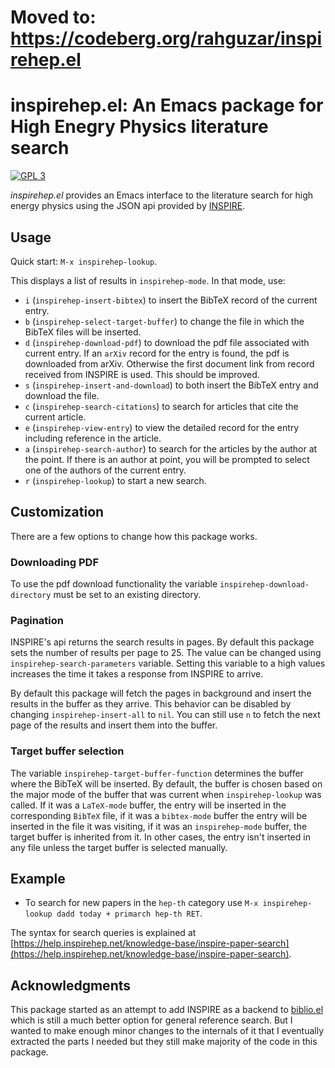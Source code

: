 # Moved to: https://codeberg.org/rahguzar/inspirehep.el

# inspirehep.el: An Emacs package for High Enegry Physics literature search
[![GPL 3](https://img.shields.io/badge/license-GPLv3-blue.svg)](COPYING)

*inspirehep.el* provides an Emacs interface to the literature search for high energy physics using the JSON api provided by [INSPIRE](https://inspirehep.net/).

## Usage

Quick start: `M-x inspirehep-lookup`.

This displays a list of results in `inspirehep-mode`.  In that mode, use:

* `i` (`inspirehep-insert-bibtex`) to insert the BibTeX record of the current entry. 
* `b` (`inspirehep-select-target-buffer`) to change the file in which the BibTeX files will be inserted.
* `d` (`inspirehep-download-pdf`) to download the pdf file associated with current entry. If an `arXiv` record for the entry is found, the pdf is downloaded
from arXiv. Otherwise the first document link from record received from INSPIRE is used. This should be improved.
* `s` (`inspirehep-insert-and-download`) to both insert the BibTeX entry and download the file.
* `c` (`inspirehep-search-citations`) to search for articles that cite the current article. 
* `e` (`inspirehep-view-entry`) to view the detailed record for the entry including reference in the article.
* `a` (`inspirehep-search-author`) to search for the articles by the author at the point. If there is an author at point, you will be prompted to select one of
  the authors of the current entry.
* `r` (`inspirehep-lookup`) to start a new search.

## Customization

There are a few options to change how this package works. 

### Downloading PDF

To use the pdf download functionality the variable `inspirehep-download-directory` must be set to an existing directory.

### Pagination

INSPIRE's api returns the search results in pages. By default this package sets the number of results per page to 25. The value can be changed using `inspirehep-search-parameters` variable. Setting this variable to a high values increases the time it takes a response from INSPIRE to arrive.

By default this package will fetch the pages in background and insert the results in the buffer as they arrive. This behavior can be disabled by changing `inspirehep-insert-all` to `nil`. You can still use `n` to fetch the next page of the results and insert them into the buffer.

### Target buffer selection

  The variable `inspirehep-target-buffer-function` determines the buffer where the BibTeX will be inserted. By default, the buffer is chosen based on the major
  mode of the buffer that was current when `inspirehep-lookup` was called. If it was a `LaTeX-mode` buffer, the entry will be inserted in the corresponding
  `BibTeX` file, if it was a `bibtex-mode` buffer the entry will be inserted in the file it was visiting, if it was an `inspirehep-mode` buffer, the target
  buffer is inherited from it. In other cases, the entry isn't inserted in any file unless the target buffer is selected manually.

## Example

* To search for new papers in the `hep-th` category use `M-x inspirehep-lookup dadd today + primarch hep-th RET`.

The syntax for search queries is explained at [https://help.inspirehep.net/knowledge-base/inspire-paper-search](https://help.inspirehep.net/knowledge-base/inspire-paper-search).

## Acknowledgments

This package started as an attempt to add INSPIRE as a backend to [biblio.el](https://github.com/cpitclaudel/biblio.el) which is still a much better option for
general reference search. But I wanted to make enough minor changes to the internals of it that I eventually extracted the parts I needed but they still make
majority of the code in this package.
